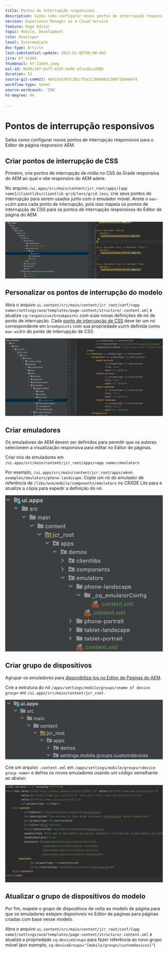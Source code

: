 ```yaml
---
title: Pontos de interrupção responsivos
description: Saiba como configurar novos pontos de interrupção responsivos para o Editor de página responsivo AEM.
version: Experience Manager as a Cloud Service
feature: Page Editor
topic: Mobile, Development
role: Developer
level: Intermediate
doc-type: Article
last-substantial-update: 2023-01-05T00:00:00Z
jira: KT-11664
thumbnail: kt-11664.jpeg
exl-id: 8b48c28f-ba7f-4255-be96-a7ce18ca208b
duration: 52
source-git-commit: 48433a5367c281cf5a1c106b08a1306f1b0e8ef4
workflow-type: tm+mt
source-wordcount: '256'
ht-degree: 0%

---
```


# Pontos de interrupção responsivos

Saiba como configurar novos pontos de interrupção responsivos para o Editor de página responsivo AEM.

## Criar pontos de interrupção de CSS

Primeiro, crie pontos de interrupção de mídia no CSS da Grade responsiva do AEM ao qual o site responsivo do AEM adere.

No arquivo `/ui.apps/src/main/content/jcr_root/apps/[app name]/clientlibs/clientlib-grid/less/grid.less`, crie seus pontos de interrupção para serem usados junto com o emulador móvel. Anote o `max-width` para cada ponto de interrupção, pois isso mapeia os pontos de interrupção de CSS para os pontos de interrupção responsivos do Editor de página do AEM.

![Criar novos pontos de interrupção responsivos](./assets/responsive-breakpoints/create-new-breakpoints.jpg)

## Personalizar os pontos de interrupção do modelo

Abra o arquivo `ui.content/src/main/content/jcr_root/conf/<app name>/settings/wcm/templates/page-content/structure/.content.xml` e atualize `cq:responsive/breakpoints` com suas novas definições de nó de ponto de interrupção. Cada [ponto de interrupção de CSS](#create-new-css-breakpoints) deve ter um nó correspondente em `breakpoints` com sua propriedade `width` definida como `max-width` do ponto de interrupção de CSS.

![Personalizar os pontos de interrupção responsivos do modelo](./assets/responsive-breakpoints/customize-template-breakpoints.jpg)

## Criar emuladores

Os emuladores de AEM devem ser definidos para permitir que os autores selecionem a visualização responsiva para editar no Editor de páginas.

Criar nós de emuladores em `/ui.apps/src/main/content/jcr_root/apps/<app name>/emulators`

Por exemplo, `/ui.apps/src/main/content/jcr_root/apps/wknd-examples/emulators/phone-landscape`. Copie um nó do emulador de referência de `/libs/wcm/mobile/components/emulators` no CRXDE Lite para e atualize a cópia para expedir a definição do nó.

![Criar novos emuladores](./assets/responsive-breakpoints/create-new-emulators.jpg)

## Criar grupo de dispositivos

Agrupar os emuladores para [disponibilizá-los no Editor de Páginas do AEM](#update-the-templates-device-group).

Crie a estrutura do nó `/apps/settings/mobile/groups/<name of device group>` em `/ui.apps/src/main/content/jcr_root`.

![Criar novo grupo de dispositivos](./assets/responsive-breakpoints/create-new-device-group.jpg)

Crie um arquivo `.content.xml` em `/apps/settings/mobile/groups/<device group name>` e defina
os novos emuladores usando um código semelhante ao abaixo:

![Criar novo dispositivo](./assets/responsive-breakpoints/create-new-device.jpg)

## Atualizar o grupo de dispositivos do modelo

Por fim, mapeie o grupo de dispositivos de volta ao modelo de página para que os emuladores estejam disponíveis no Editor de páginas para páginas criadas com base nesse modelo.

Abra o arquivo `ui.content/src/main/content/jcr_root/conf/[app name]/settings/wcm/templates/page-content/structure/.content.xml` e atualize a propriedade `cq:deviceGroups` para fazer referência ao novo grupo móvel (por exemplo, `cq:deviceGroups="[mobile/groups/customdevices]"`)
